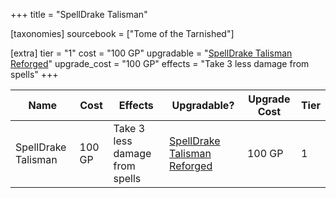 +++
title = "SpellDrake Talisman"

[taxonomies]
sourcebook = ["Tome of the Tarnished"]

[extra]
tier = "1"
cost = "100 GP"
upgradable = "[SpellDrake Talisman Reforged](@/items/talismans/SpellDrake-Talisman-Reforged.md)"
upgrade_cost = "100 GP"
effects = "Take 3 less damage from spells"
+++

| Name                          | Cost    | Effects                                                                                           | Upgradable? | Upgrade Cost | Tier |
| ----------------------------- | ------- | ----------------------------------------------------------------------------------------------- | ----------- | ------------ | ---- |
| SpellDrake Talisman | 100 GP | Take 3 less damage from spells | [SpellDrake Talisman Reforged](@/items/talismans/SpellDrake-Talisman-Reforged.md) | 100 GP | 1 |
